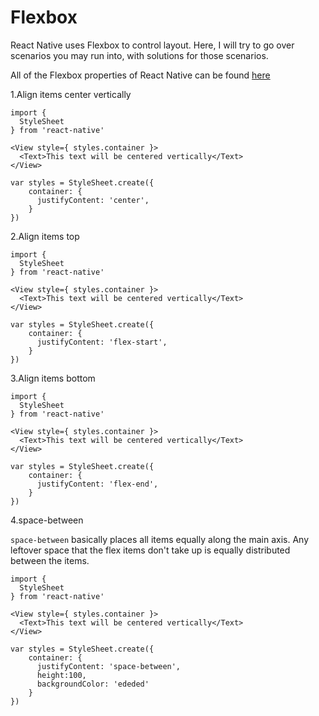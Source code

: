 # Flexbox

React Native uses Flexbox to control layout. Here, I will try to go over scenarios you may run into, with solutions for those scenarios.

All of the Flexbox properties of React Native can be found [here](https://facebook.github.io/react-native/docs/flexbox.html#content)

1.Align items center vertically

```
import {
  StyleSheet
} from 'react-native'

<View style={ styles.container }>
  <Text>This text will be centered vertically</Text>
</View>

var styles = StyleSheet.create({
    container: {
      justifyContent: 'center',
    }
})
```

2.Align items top

```
import {
  StyleSheet
} from 'react-native'

<View style={ styles.container }>
  <Text>This text will be centered vertically</Text>
</View>

var styles = StyleSheet.create({
    container: {
      justifyContent: 'flex-start',
    }
})
```

3.Align items bottom

```
import {
  StyleSheet
} from 'react-native'

<View style={ styles.container }>
  <Text>This text will be centered vertically</Text>
</View>

var styles = StyleSheet.create({
    container: {
      justifyContent: 'flex-end',
    }
})
```

4.space-between

`space-between` basically places all items equally along the main axis. Any leftover space that the flex items don't take up is equally distributed between the items.

```
import {
  StyleSheet
} from 'react-native'

<View style={ styles.container }>
  <Text>This text will be centered vertically</Text>
</View>

var styles = StyleSheet.create({
    container: {
      justifyContent: 'space-between',
      height:100,
      backgroundColor: 'ededed'
    }
})
```
